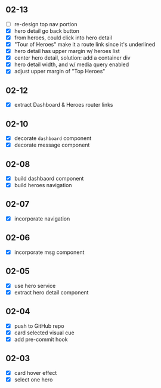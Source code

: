 ## 02-13
- [ ] re-design top nav portion
- [x] hero detail go back button
- [x] from heroes, could click into hero detail
- [x] "Tour of Heroes" make it a route link since it's underlined
- [x] hero detail has upper margin w/ heroes list
- [x] center hero detail, solution: add a container div
- [x] hero detail width, and w/ media query enabled
- [x] adjust upper margin of "Top Heroes"

## 02-12
- [x] extract Dashboard & Heroes router links

## 02-10
- [x] decorate `dashboard` component
- [x] decorate message component

## 02-08
- [x] build dashbaord component
- [x] build heroes navigation

## 02-07
- [x] incorporate navigation

## 02-06
- [x] incorporate msg component

## 02-05
- [x] use hero service
- [x] extract hero detail component

## 02-04
- [x] push to GitHub repo
- [x] card selected visual cue
- [x] add pre-commit hook

## 02-03
- [x] card hover effect
- [x] select one hero